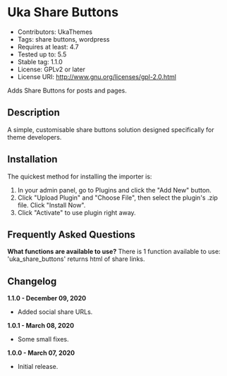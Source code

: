 # Uka Share Buttons #
* Contributors: UkaThemes
* Tags: share buttons, wordpress
* Requires at least: 4.7
* Tested up to: 5.5
* Stable tag: 1.1.0
* License: GPLv2 or later
* License URI: http://www.gnu.org/licenses/gpl-2.0.html

Adds Share Buttons for posts and pages.

## Description ##

A simple, customisable share buttons solution designed specifically for theme developers.

## Installation ##

The quickest method for installing the importer is:

1. In your admin panel, go to Plugins and click the "Add New" button.
2. Click "Upload Plugin" and "Choose File", then select the plugin's .zip file. Click "Install Now".
3. Click "Activate" to use plugin right away.

## Frequently Asked Questions ##

**What functions are available to use?**
There is 1 function available to use: 'uka_share_buttons' returns html of share links.

## Changelog ##

**1.1.0 - December 09, 2020**
* Added social share URLs.

**1.0.1 - March 08, 2020**
* Some small fixes.

**1.0.0 - March 07, 2020**
* Initial release.
